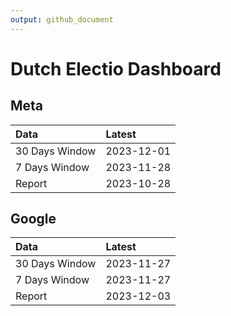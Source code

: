 ```yaml
---
output: github_document
---
```


# Dutch Electio Dashboard



## Meta


|Data           |Latest     |
|:--------------|:----------|
|30 Days Window |2023-12-01 |
|7 Days Window  |2023-11-28 |
|Report         |2023-10-28 |

## Google


|Data           |Latest     |
|:--------------|:----------|
|30 Days Window |2023-11-27 |
|7 Days Window  |2023-11-27 |
|Report         |2023-12-03 |
